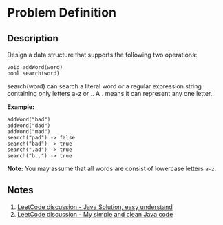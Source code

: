 # Problem Definition

## Description

Design a data structure that supports the following two operations:

```text
void addWord(word)
bool search(word)
```

search(word) can search a literal word or a regular expression string containing only letters a-z or .. A . means it can represent any one letter.

**Example:**

```text
addWord("bad")
addWord("dad")
addWord("mad")
search("pad") -> false
search("bad") -> true
search(".ad") -> true
search("b..") -> true
```

**Note:**
You may assume that all words are consist of lowercase letters `a-z`.

## Notes

1. [LeetCode discussion - Java Solution, easy understand](https://leetcode.com/problems/add-and-search-word-data-structure-design/discuss/59669/Java-Solution-easy-understand)
1. [LeetCode discussion - My simple and clean Java code](https://leetcode.com/problems/add-and-search-word-data-structure-design/discuss/59554/My-simple-and-clean-Java-code)